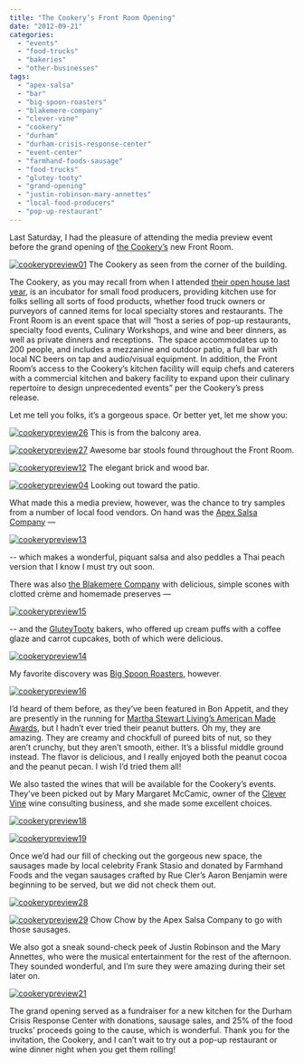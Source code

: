 ```yaml
---
title: "The Cookery’s Front Room Opening"
date: "2012-09-21"
categories:
  - "events"
  - "food-trucks"
  - "bakeries"
  - "other-businesses"
tags:
  - "apex-salsa"
  - "bar"
  - "big-spoon-roasters"
  - "blakemere-company"
  - "clever-vine"
  - "cookery"
  - "durham"
  - "durham-crisis-response-center"
  - "event-center"
  - "farmhand-foods-sausage"
  - "food-trucks"
  - "glutey-tooty"
  - "grand-opening"
  - "justin-robinson-mary-annettes"
  - "local-food-producers"
  - "pop-up-restaurant"
---
```


Last Saturday, I had the pleasure of attending the media preview event before the grand opening of [the Cookery’s](http://durhamcookery.com/) new Front Room.




<div class="caption">

[![](http://s3.amazonaws.com/thegourmez-wpmedia/2012/09/cookerypreview01.jpg "cookerypreview01")](http://s3.amazonaws.com/thegourmez-wpmedia/2012/09/cookerypreview01.jpg) The Cookery as seen from the corner of the building.</div>


The Cookery, as you may recall from when I attended [their open house last year](https://www.thegourmez.com/blog/2011/04/the-cookery-open-house/), is an incubator for small food producers, providing kitchen use for folks selling all sorts of food products, whether food truck owners or purveyors of canned items for local specialty stores and restaurants. The Front Room is an event space that will “host a series of pop-up restaurants, specialty food events, Culinary Workshops, and wine and beer dinners, as well as private dinners and receptions.  The space accommodates up to 200 people, and includes a mezzanine and outdoor patio, a full bar with local NC beers on tap and audio/visual equipment. In addition, the Front Room’s access to the Cookery’s kitchen facility will equip chefs and caterers with a commercial kitchen and bakery facility to expand upon their culinary repertoire to design unprecedented events” per the Cookery’s press release.

Let me tell you folks, it’s a gorgeous space. Or better yet, let me show you:




<div class="caption">

[![](http://s3.amazonaws.com/thegourmez-wpmedia/2012/09/cookerypreview26.jpg "cookerypreview26")](http://s3.amazonaws.com/thegourmez-wpmedia/2012/09/cookerypreview26.jpg) This is from the balcony area.</div>





<div class="caption">

[![](http://s3.amazonaws.com/thegourmez-wpmedia/2012/09/cookerypreview27.jpg "cookerypreview27")](http://s3.amazonaws.com/thegourmez-wpmedia/2012/09/cookerypreview27.jpg) Awesome bar stools found throughout the Front Room.</div>





<div class="caption">

[![](http://s3.amazonaws.com/thegourmez-wpmedia/2012/09/cookerypreview12.jpg "cookerypreview12")](http://s3.amazonaws.com/thegourmez-wpmedia/2012/09/cookerypreview12.jpg) The elegant brick and wood bar.</div>





<div class="caption">

[![](http://s3.amazonaws.com/thegourmez-wpmedia/2012/09/cookerypreview04.jpg "cookerypreview04")](http://s3.amazonaws.com/thegourmez-wpmedia/2012/09/cookerypreview04.jpg) Looking out toward the patio.</div>


What made this a media preview, however, was the chance to try samples from a number of local food vendors. On hand was the [Apex Salsa Company](https://www.facebook.com/pages/Apex-Salsa/164374376925828?v=wall) —

[![](http://s3.amazonaws.com/thegourmez-wpmedia/2012/09/cookerypreview13.jpg "cookerypreview13")](http://s3.amazonaws.com/thegourmez-wpmedia/2012/09/cookerypreview13.jpg)

\-- which makes a wonderful, piquant salsa and also peddles a Thai peach version that I know I must try out soon.

There was also [the Blakemere Company](http://theblakemerecompany.com/) with delicious, simple scones with clotted crème and homemade preserves —

[![](http://s3.amazonaws.com/thegourmez-wpmedia/2012/09/cookerypreview15.jpg "cookerypreview15")](http://s3.amazonaws.com/thegourmez-wpmedia/2012/09/cookerypreview15.jpg)

\-- and the [GluteyTooty](http://www.gluteytooty.com/) bakers, who offered up cream puffs with a coffee glaze and carrot cupcakes, both of which were delicious.

[![](http://s3.amazonaws.com/thegourmez-wpmedia/2012/09/cookerypreview14.jpg "cookerypreview14")](http://s3.amazonaws.com/thegourmez-wpmedia/2012/09/cookerypreview14.jpg)

My favorite discovery was [Big Spoon Roasters](http://bigspoonroasters.com/), however.

[![](http://s3.amazonaws.com/thegourmez-wpmedia/2012/09/cookerypreview16.jpg "cookerypreview16")](http://s3.amazonaws.com/thegourmez-wpmedia/2012/09/cookerypreview16.jpg)

I’d heard of them before, as they’ve been featured in Bon Appetit, and they are presently in the running for [Martha Stewart Living’s American Made Awards,](http://americanmade.marthastewart.com/profiles/mark-overbay-132) but I hadn’t ever tried their peanut butters. Oh my, they are amazing. They are creamy and chockfull of pureed bits of nut, so they aren’t crunchy, but they aren’t smooth, either. It’s a blissful middle ground instead. The flavor is delicious, and I really enjoyed both the peanut cocoa and the peanut pecan. I wish I’d tried them all!

We also tasted the wines that will be available for the Cookery’s events. They’ve been picked out by Mary Margaret McCamic, owner of the [Clever Vine](http://clevervine.wordpress.com/) wine consulting business, and she made some excellent choices.

[![](http://s3.amazonaws.com/thegourmez-wpmedia/2012/09/cookerypreview18.jpg "cookerypreview18")](http://s3.amazonaws.com/thegourmez-wpmedia/2012/09/cookerypreview18.jpg)

[![](http://s3.amazonaws.com/thegourmez-wpmedia/2012/09/cookerypreview19.jpg "cookerypreview19")](http://s3.amazonaws.com/thegourmez-wpmedia/2012/09/cookerypreview19.jpg)

Once we’d had our fill of checking out the gorgeous new space, the sausages made by local celebrity Frank Stasio and donated by Farmhand Foods and the vegan sausages crafted by Rue Cler’s Aaron Benjamin were beginning to be served, but we did not check them out.

[![](http://s3.amazonaws.com/thegourmez-wpmedia/2012/09/cookerypreview28.jpg "cookerypreview28")](http://s3.amazonaws.com/thegourmez-wpmedia/2012/09/cookerypreview28.jpg)




<div class="caption">

[![](http://s3.amazonaws.com/thegourmez-wpmedia/2012/09/cookerypreview29.jpg "cookerypreview29")](http://s3.amazonaws.com/thegourmez-wpmedia/2012/09/cookerypreview29.jpg) Chow Chow by the Apex Salsa Company to go with those sausages.</div>


We also got a sneak sound-check peek of Justin Robinson and the Mary Annettes, who were the musical entertainment for the rest of the afternoon. They sounded wonderful, and I’m sure they were amazing during their set later on.

[![](http://s3.amazonaws.com/thegourmez-wpmedia/2012/09/cookerypreview21.jpg "cookerypreview21")](http://s3.amazonaws.com/thegourmez-wpmedia/2012/09/cookerypreview21.jpg)

The grand opening served as a fundraiser for a new kitchen for the Durham Crisis Response Center with donations, sausage sales, and 25% of the food trucks’ proceeds going to the cause, which is wonderful. Thank you for the invitation, the Cookery, and I can’t wait to try out a pop-up restaurant or wine dinner night when you get them rolling!

